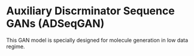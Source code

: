 # Auxiliary Discrminator Sequence GANs (ADSeqGAN)

This GAN model is specially designed for molecule generation in low data regime.
